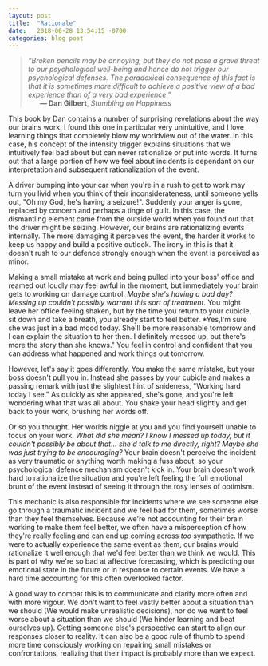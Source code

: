 ```yaml
---
layout: post
title:  "Rationale"
date:   2018-06-28 13:54:15 -0700
categories: blog post
---
```


>*“Broken pencils may be annoying, but they do not pose a grave threat to our psychological well-being and hence do not trigger our psychological defenses. The paradoxical consequence of this fact is that it is sometimes more difficult to achieve a positive view of a bad experience than of a very bad experience.”*       
>&nbsp;&nbsp;&nbsp;&nbsp;&nbsp;&nbsp;__&mdash; Dan Gilbert__, *Stumbling on Happiness*

This book by Dan contains a number of surprising revelations about the way our brains work. I found this one in particular very unintuitive, and I love learning things that completely blow my worldview out of the water. In this case, his concept of the intensity trigger explains situations that we intuitively feel bad about but can never rationalize or put into words. It turns out that a large portion of how we feel about incidents is dependant on our interpretation and subsequent rationalization of the event. 

A driver bumping into your car when you're in a rush to get to work may turn you livid when you think of their inconsiderateness, until someone yells out, "Oh my God, he's having a seizure!". Suddenly your anger is gone, replaced by concern and perhaps a tinge of guilt. In this case, the dismantling element came from the outside world when you found out that the driver might be seizing. However, our brains are rationalizing events internally. The more damaging it perceives the event, the harder it works to keep us happy and build a positive outlook. The irony in this is that it doesn't rush to our defence strongly enough when the event is perceived as minor. 

Making a small mistake at work and being pulled into your boss' office and reamed out loudly may feel awful in the moment, but immediately your brain gets to working on damage control. *Maybe she's having a bad day? Messing up couldn't possibly warrant this sort of treatment.* You might leave her office feeling shaken, but by the time you return to your cubicle, sit down and take a breath, you already start to feel better. *Yes,I'm sure she was just in a bad mood today. She'll be more reasonable tomorrow and I can explain the situation to her then. I definitely messed up, but there's more the story than she knows." You feel in control and confident that you can address what happened and work things out tomorrow. 

However, let's say it goes differently. You make the same mistake, but your boss doesn't pull you in. Instead she passes by your cubicle and makes a passing remark with just the slightest hint of snideness, "Working hard today I see." As quickly as she appeared, she's gone, and you're left wondering what that was all about. You shake your head slightly and get back to your work, brushing her words off.

Or so you thought. Her worlds niggle at you and you find yourself unable to focus on your work. *What did she mean? I know I messed up today, but it couldn't possibly be about that... she'd talk to me directly, right? Maybe she was just trying to be encouraging?* Your brain doesn't perceive the incident as very traumatic or anything worth making a fuss about, so your psychological defence mechanism doesn't kick in. Your brain doesn't work hard to rationalize the situation and you're left feeling the full emotional brunt of the event instead of seeing it through the rosy lenses of optimism. 

This mechanic is also responsible for incidents where we see someone else go through a traumatic incident and we feel bad for them, sometimes worse than they feel themselves. Because we're not accounting for their brain working to make them feel better, we often have a misperception of how they're really feeling and can end up coming across *too* sympathetic. If we were to actually experience the same event as them, our brains would rationalize it well enough that we'd feel better than we think we would. This is part of why we're so bad at affective forecasting, which is predicting our emotional state in the future or in response to certain events. We have a hard time accounting for this often overlooked factor. 

A good way to combat this is to communicate and clarify more often and with more vigour. We don't want to feel vastly better about a situation than we should (We would make unrealistic decisions), nor do we want to feel worse about a situation than we should (We hinder learning and beat ourselves up). Getting someone else's perspective can start to align our responses closer to reality. It can also be a good rule of thumb to spend more time consciously working on repairing small mistakes or confrontations, realizing that their impact is probably more than we expect. 












